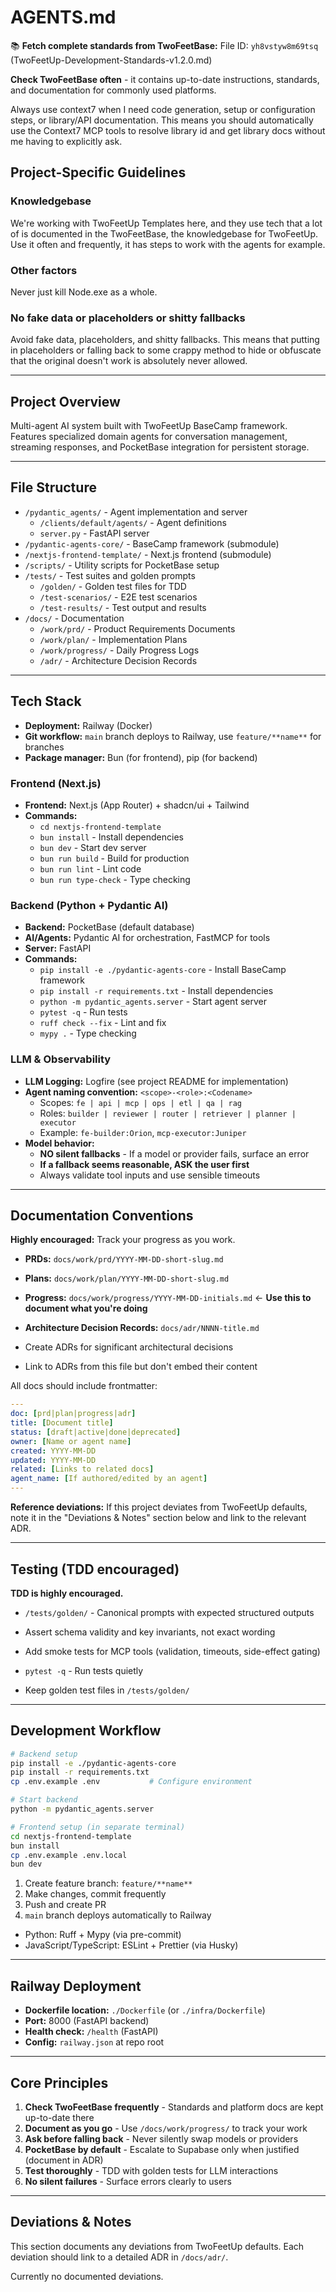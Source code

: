 # AGENTS.md

📚 **Fetch complete standards from TwoFeetBase:**
File ID: `yh8vstyw8m69tsq` (TwoFeetUp-Development-Standards-v1.2.0.md)

**Check TwoFeetBase often** - it contains up-to-date instructions, standards, and documentation for commonly used platforms.

Always use context7 when I need code generation, setup or configuration steps, or library/API documentation. This means you should automatically use the Context7 MCP tools to resolve library id and get library docs without me having to explicitly ask.

## Project-Specific Guidelines

### Knowledgebase
We're working with TwoFeetUp Templates here, and they use tech that a lot of is documented in the TwoFeetBase, the knowledgebase for TwoFeetUp. Use it often and frequently, it has steps to work with the agents for example.

### Other factors
Never just kill Node.exe as a whole.

### No fake data or placeholders or shitty fallbacks
Avoid fake data, placeholders, and shitty fallbacks. This means that putting in placeholders or falling back to some crappy method to hide or obfuscate that the original doesn't work is absolutely never allowed.

---

## Project Overview

Multi-agent AI system built with TwoFeetUp BaseCamp framework. Features specialized domain agents for conversation management, streaming responses, and PocketBase integration for persistent storage.

---

## File Structure

- `/pydantic_agents/` - Agent implementation and server
  - `/clients/default/agents/` - Agent definitions
  - `server.py` - FastAPI server
- `/pydantic-agents-core/` - BaseCamp framework (submodule)
- `/nextjs-frontend-template/` - Next.js frontend (submodule)
- `/scripts/` - Utility scripts for PocketBase setup
- `/tests/` - Test suites and golden prompts
  - `/golden/` - Golden test files for TDD
  - `/test-scenarios/` - E2E test scenarios
  - `/test-results/` - Test output and results
- `/docs/` - Documentation
  - `/work/prd/` - Product Requirements Documents
  - `/work/plan/` - Implementation Plans
  - `/work/progress/` - Daily Progress Logs
  - `/adr/` - Architecture Decision Records

---

## Tech Stack

- **Deployment:** Railway (Docker)
- **Git workflow:** `main` branch deploys to Railway, use `feature/**name**` for branches
- **Package manager:** Bun (for frontend), pip (for backend)

### Frontend (Next.js)

- **Frontend:** Next.js (App Router) + shadcn/ui + Tailwind
- **Commands:**
  - `cd nextjs-frontend-template`
  - `bun install` - Install dependencies
  - `bun dev` - Start dev server
  - `bun run build` - Build for production
  - `bun run lint` - Lint code
  - `bun run type-check` - Type checking

### Backend (Python + Pydantic AI)

- **Backend:** PocketBase (default database)
- **AI/Agents:** Pydantic AI for orchestration, FastMCP for tools
- **Server:** FastAPI
- **Commands:**
  - `pip install -e ./pydantic-agents-core` - Install BaseCamp framework
  - `pip install -r requirements.txt` - Install dependencies
  - `python -m pydantic_agents.server` - Start agent server
  - `pytest -q` - Run tests
  - `ruff check --fix` - Lint and fix
  - `mypy .` - Type checking

### LLM & Observability

- **LLM Logging:** Logfire (see project README for implementation)
- **Agent naming convention:** `<scope>-<role>:<Codename>`
  - Scopes: `fe | api | mcp | ops | etl | qa | rag`
  - Roles: `builder | reviewer | router | retriever | planner | executor`
  - Example: `fe-builder:Orion`, `mcp-executor:Juniper`
- **Model behavior:**
  - **NO silent fallbacks** - If a model or provider fails, surface an error
  - **If a fallback seems reasonable, ASK the user first**
  - Always validate tool inputs and use sensible timeouts

---

## Documentation Conventions

**Highly encouraged:** Track your progress as you work.

- **PRDs:** `docs/work/prd/YYYY-MM-DD-short-slug.md`
- **Plans:** `docs/work/plan/YYYY-MM-DD-short-slug.md`
- **Progress:** `docs/work/progress/YYYY-MM-DD-initials.md` ← **Use this to document what you're doing**

- **Architecture Decision Records:** `docs/adr/NNNN-title.md`
- Create ADRs for significant architectural decisions
- Link to ADRs from this file but don't embed their content

All docs should include frontmatter:

```yaml
---
doc: [prd|plan|progress|adr]
title: [Document title]
status: [draft|active|done|deprecated]
owner: [Name or agent name]
created: YYYY-MM-DD
updated: YYYY-MM-DD
related: [Links to related docs]
agent_name: [If authored/edited by an agent]
---
```

**Reference deviations:** If this project deviates from TwoFeetUp defaults, note it in the "Deviations & Notes" section below and link to the relevant ADR.

---

## Testing (TDD encouraged)

**TDD is highly encouraged.**

- `/tests/golden/` - Canonical prompts with expected structured outputs
- Assert schema validity and key invariants, not exact wording
- Add smoke tests for MCP tools (validation, timeouts, side-effect gating)

- `pytest -q` - Run tests quietly
- Keep golden test files in `/tests/golden/`

---

## Development Workflow

```bash
# Backend setup
pip install -e ./pydantic-agents-core
pip install -r requirements.txt
cp .env.example .env           # Configure environment

# Start backend
python -m pydantic_agents.server

# Frontend setup (in separate terminal)
cd nextjs-frontend-template
bun install
cp .env.example .env.local
bun dev
```

1. Create feature branch: `feature/**name**`
2. Make changes, commit frequently
3. Push and create PR
4. `main` branch deploys automatically to Railway

- Python: Ruff + Mypy (via pre-commit)
- JavaScript/TypeScript: ESLint + Prettier (via Husky)

---

## Railway Deployment

- **Dockerfile location:** `./Dockerfile` (or `./infra/Dockerfile`)
- **Port:** 8000 (FastAPI backend)
- **Health check:** `/health` (FastAPI)
- **Config:** `railway.json` at repo root

---

## Core Principles

1. **Check TwoFeetBase frequently** - Standards and platform docs are kept up-to-date there
2. **Document as you go** - Use `/docs/work/progress/` to track your work
3. **Ask before falling back** - Never silently swap models or providers
4. **PocketBase by default** - Escalate to Supabase only when justified (document in ADR)
5. **Test thoroughly** - TDD with golden tests for LLM interactions
6. **No silent failures** - Surface errors clearly to users

---

## Deviations & Notes

This section documents any deviations from TwoFeetUp defaults. Each deviation should link to a detailed ADR in `/docs/adr/`.

Currently no documented deviations.
